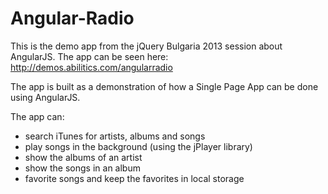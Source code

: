 Angular-Radio
=============

This is the demo app from the jQuery Bulgaria 2013 session about AngularJS. The app can be seen here: http://demos.abilitics.com/angularradio

The app is built as a demonstration of how a Single Page App can be done using AngularJS. 

The app can:
* search iTunes for artists, albums and songs
* play songs in the background (using the jPlayer library)
* show the albums of an artist
* show the songs in an album
* favorite songs and keep the favorites in local storage
